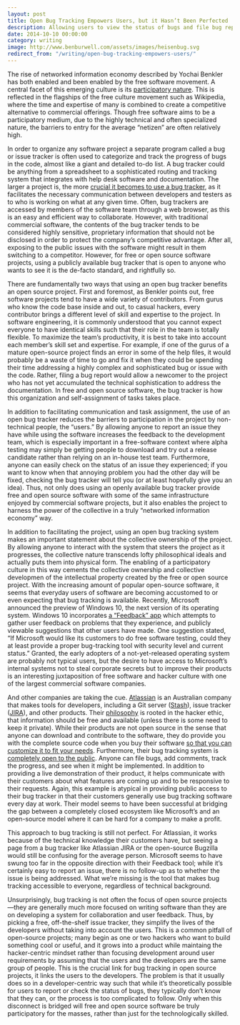 ```yaml
---
layout: post
title: Open Bug Tracking Empowers Users, but it Hasn’t Been Perfected
description: Allowing users to view the status of bugs and file bug reports contributes to development, but we’re not all the way there yet.
date: 2014-10-10 00:00:00
category: writing
image: http://www.benburwell.com/assets/images/heisenbug.svg
redirect_from: "/writing/open-bug-tracking-empowers-users/"
---
```



The rise of networked information economy described by Yochai Benkler has both enabled and been enabled by the free software movement. A central facet of this emerging culture is its [participatory nature](http://www.benkler.org/Benkler_Wealth_Of_Networks.pdf). This is reflected in the flagships of the free culture movement such as Wikipedia, where the time and expertise of many is combined to create a competitive alternative to commercial offerings. Though free software aims to be a participatory medium, due to the highly technical and often specialized nature, the barriers to entry for the average “netizen” are often relatively high.

In order to organize any software project a separate program called a bug or issue tracker is often used to categorize and track the progress of bugs in the code, almost like a giant and detailed to-do list. A bug tracker could be anything from a spreadsheet to a sophisticated routing and tracking system that integrates with help desk software and documentation. The larger a project is, the more [crucial it becomes to use a bug tracker](http://www.joelonsoftware.com/articles/fog0000000029.html), as it facilitates the necessary communication between developers and testers as to who is working on what at any given time. Often, bug trackers are accessed by members of the software team through a web browser, as this is an easy and efficient way to collaborate. However, with traditional commercial software, the contents of the bug tracker tends to be considered highly sensitive, proprietary information that should not be disclosed in order to protect the company’s competitive advantage. After all, exposing to the public issues with the software might result in them switching to a competitor. However, for free or open source software projects, using a publicly available bug tracker that is open to anyone who wants to see it is the de-facto standard, and rightfully so.

There are fundamentally two ways that using an open bug tracker benefits an open source project. First and foremost, as Benkler points out, free software projects tend to have a wide variety of contributors. From gurus who know the code base inside and out, to casual hackers, every contributor brings a different level of skill and expertise to the project. In software engineering, it is commonly understood that you cannot expect everyone to have identical skills such that their role in the team is totally flexible. To maximize the team’s productivity, it is best to take into account each member’s skill set and expertise. For example, if one of the gurus of a mature open-source project finds an error in some of the help files, it would probably be a waste of time to go and fix it when they could be spending their time addressing a highly complex and sophisticated bug or issue with the code. Rather, filing a bug report would allow a newcomer to the project who has not yet accumulated the technical sophistication to address the documentation. In free and open source software, the bug tracker is how this organization and self-assignment of tasks takes place.

In addition to facilitating communication and task assignment, the use of an open bug tracker reduces the barriers to participation in the project by non-technical people, the “users.” By allowing anyone to report an issue they have while using the software increases the feedback to the development team, which is especially important in a free-software context where alpha testing may simply be getting people to download and try out a release candidate rather than relying on an in-house test team. Furthermore, anyone can easily check on the status of an issue they experienced; if you want to know when that annoying problem you had the other day will be fixed, checking the bug tracker will tell you (or at least hopefully give you an idea). Thus, not only does using an openly available bug tracker provide free and open source software with some of the same infrastructure enjoyed by commercial software projects, but it also enables the project to harness the power of the collective in a truly “networked information economy” way.

In addition to facilitating the project, using an open bug tracking system makes an important statement about the collective ownership of the project. By allowing anyone to interact with the system that steers the project as it progresses, the collective nature transcends lofty philosophical ideals and actually puts them into physical form. The enabling of a participatory culture in this way cements the collective ownership and collective developmen of the intellectual property created by the free or open source project.
With the increasing amount of popular open-source software, it seems that everyday users of software are becoming accustomed to or even expecting that bug tracking is available. Recently, Microsoft announced the preview of Windows 10, the next version of its operating system. Windows 10 incorporates [a “Feedback” app](http://www.theregister.co.uk/2014/10/08/early_windows_10_feedback_for_microsoft/) which attempts to gather user feedback on problems that they experience, and publicly viewable suggestions that other users have made.  One suggestion stated, “If Microsoft would like its customers to do free software testing, could they at least provide a proper bug-tracking tool with security level and current status.” Granted, the early adopters of a not-yet-released operating system are probably not typical users, but the desire to have access to Microsoft’s internal systems not to steal corporate secrets but to improve their products is an interesting juxtaposition of free software and hacker culture with one of the largest commercial software companies.

And other companies are taking the cue. [Atlassian](https://www.atlassian.com/) is an Australian company that makes tools for developers, including a Git server ([Stash](https://www.atlassian.com/software/stash)), issue tracker ([JIRA](https://www.atlassian.com/software/jira)), and other products. Their [philosophy](https://www.atlassian.com/company/about/values) is rooted in the hacker ethic, that information should be free and available (unless there is some need to keep it private). While their products are not open source in the sense that anyone can download and contribute to the software, they do provide you with the complete source code when you buy their software [so that you can customize it to fit your needs](https://www.atlassian.com/end-user-agreement/). Furthermore, their bug tracking system is [completely open to the public](https://jira.atlassian.com/secure/Dashboard.jspa). Anyone can file bugs, add comments, track the progress, and see when it might be implemented. In addition to providing a live demonstration of their product, it helps communicate with their customers about what features are coming up and to be responsive to their requests. Again, this example is atypical in providing public access to their bug tracker in that their customers generally use bug tracking software every day at work. Their model seems to have been successful at bridging the gap between a completely closed ecosystem like Microsoft’s and an open-source model where it can be hard for a company to make a profit.

This approach to bug tracking is still not perfect. For Atlassian, it works because of the technical knowledge their customers have, but seeing a page from a bug tracker like Atlassian JIRA or the open-source Bugzilla would still be confusing for the average person. Microsoft seems to have swung too far in the opposite direction with their Feedback tool; while it’s certainly easy to report an issue, there is no follow-up as to whether the issue is being addressed. What we’re missing is the tool that makes bug tracking accessible to everyone, regardless of technical background.

Unsurprisingly, bug tracking is not often the focus of open source projects—they are generally much more focused on writing software than they are on developing a system for collaboration and user feedback. Thus, by picking a free, off-the-shelf issue tracker, they simplify the lives of the developers without taking into account the users. This is a common pitfall of open-source projects; many begin as one or two hackers who want to build something cool or useful, and it grows into a product while maintaing the hacker-centric mindset rather than focusing development around user requirements by assuming that the users and the developers are the same group of people. This is the crucial link for bug tracking in open source projects, it links the users to the developers. The problem is that it usually does so in a developer-centric way such that while it’s theoretically possible for users to report or check the status of bugs, they typically don’t know that they can, or the process is too complicated to follow. Only when this disconnect is bridged will free and open source software be truly participatory for the masses, rather than just for the technologically skilled.
